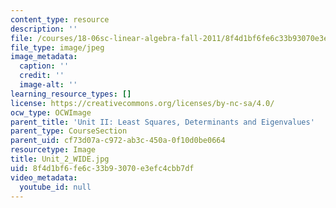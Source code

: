 ```yaml
---
content_type: resource
description: ''
file: /courses/18-06sc-linear-algebra-fall-2011/8f4d1bf6fe6c33b93070e3efc4cbb7df_Unit_2_WIDE.jpg
file_type: image/jpeg
image_metadata:
  caption: ''
  credit: ''
  image-alt: ''
learning_resource_types: []
license: https://creativecommons.org/licenses/by-nc-sa/4.0/
ocw_type: OCWImage
parent_title: 'Unit II: Least Squares, Determinants and Eigenvalues'
parent_type: CourseSection
parent_uid: cf73d07a-c972-ab3c-450a-0f10d0be0664
resourcetype: Image
title: Unit_2_WIDE.jpg
uid: 8f4d1bf6-fe6c-33b9-3070-e3efc4cbb7df
video_metadata:
  youtube_id: null
---
```

